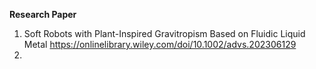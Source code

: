 **Research Paper**
1. Soft Robots with Plant-Inspired Gravitropism Based on Fluidic Liquid Metal https://onlinelibrary.wiley.com/doi/10.1002/advs.202306129
2. 
